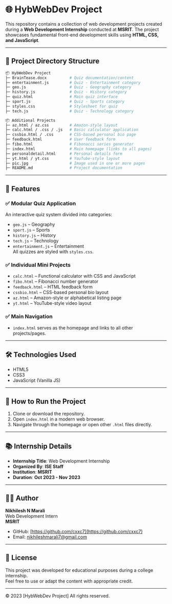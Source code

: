 # 🌐 HybWebDev Project

This repository contains a collection of web development projects created during a **Web Development Internship** conducted at **MSRIT**. The project showcases fundamental front-end development skills using **HTML, CSS, and JavaScript**.

---

## 📁 Project Directory Structure

```bash
📦 HybWebDev Project
├─ BrainTease.docx          # Quiz documentation/content
├─ entertainment.js         # Quiz - Entertainment category
├─ geo.js                   # Quiz - Geography category
├─ history.js               # Quiz - History category
├─ quiz.html                # Main quiz interface
├─ sport.js                 # Quiz - Sports category
├─ styles.css               # Stylesheet for quiz
├─ tech.js                  # Quiz - Technology category

📦 Additional Projects
├─ az.html / az.css         # Amazon-style layout
├─ calc.html / .css / .js   # Basic calculator application
├─ cssbio.html / .css       # CSS-based personal bio page
├─ feedback.html            # User feedback form
├─ fibo.html                # Fibonacci series generator
├─ index.html               # Main homepage (links to all pages)
├─ personaldetail.html      # Personal details form
├─ yt.html / yt.css         # YouTube-style layout
├─ pic.jpg                  # Image used in one or more pages
├─ README.md                # Project documentation
```

---

## 🚀 Features

### ✅ Modular Quiz Application

An interactive quiz system divided into categories:
- `geo.js` – Geography
- `sport.js` – Sports
- `history.js` – History
- `tech.js` – Technology
- `entertainment.js` – Entertainment  
All quizzes are styled with `styles.css`.

### ✅ Individual Mini Projects

- `calc.html` – Functional calculator with CSS and JavaScript  
- `fibo.html` – Fibonacci number generator  
- `feedback.html` – HTML feedback form  
- `cssbio.html` – CSS-based personal bio layout  
- `az.html` – Amazon-style or alphabetical listing page  
- `yt.html` – YouTube-style video layout  

### ✅ Main Navigation

- `index.html` serves as the homepage and links to all other projects/pages.

---

## 🛠 Technologies Used

- HTML5  
- CSS3  
- JavaScript (Vanilla JS)

---

## 📂 How to Run the Project

1. Clone or download the repository.
2. Open `index.html` in a modern web browser.
3. Navigate through the homepage or open other `.html` files directly.

---

## 📚 Internship Details

- **Internship Title**: Web Development Internship  
- **Organized By**: **ISE Staff**  
- **Institution**: **MSRIT**  
- **Duration**: **Oct 2023 - Nov 2023**

---

## 👨‍💻 Author

**Nikhilesh N Marali**  
Web Development Intern  
**MSRIT**  
- GitHub: [https://github.com/cxxc7](https://github.com/cxxc7)  
- Email: [nikhileshmarali7@gmail.com](mailto:nikhileshmarali7@gmail.com)

---

## 📄 License

This project was developed for educational purposes during a college internship.  
Feel free to use or adapt the content with appropriate credit.

---

© 2023 [HybWebDev Project] All rights reserved.
